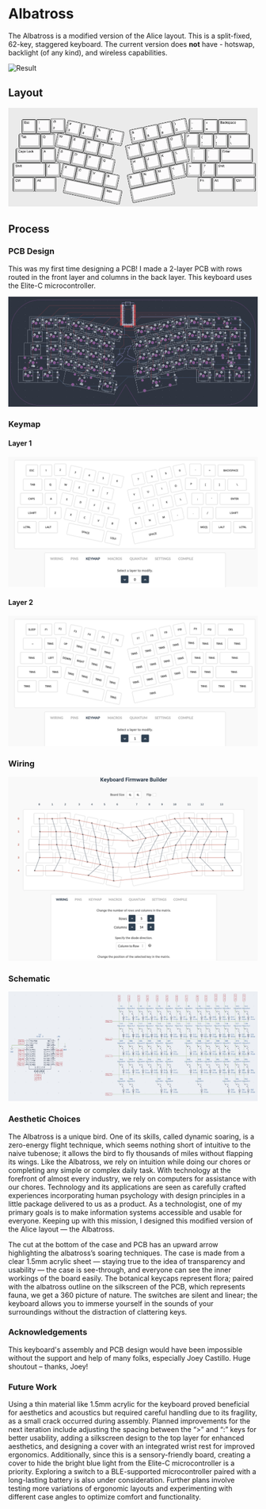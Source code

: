 # Albatross

The Albatross is a modified version of the Alice layout. This is a split-fixed, 62-key, staggered keyboard. The current version does **not** have - hotswap, backlight (of any kind), and wireless capabilities.

![Result](images/result.png)

## Layout

![Keyboard Layout](images/layout.png)

## Process

### PCB Design

This was my first time designing a PCB! I made a 2-layer PCB with rows routed in the front layer and columns in the back layer. This keyboard uses the Elite-C microcontroller.

![PCB Design](images/pcb.png)

### Keymap

#### Layer 1

![Keymap 1](images/keymap-1.png)

#### Layer 2

![Keymap 2](images/keymap-2.png)

### Wiring

![Wiring](images/wiring.png)

### Schematic

![Schematic](images/schematic.png)

### Aesthetic Choices

The Albatross is a unique bird. One of its skills, called dynamic soaring, is a zero-energy flight technique, which seems nothing short of intuitive to the naive tubenose; it allows the bird to fly thousands of miles without flapping its wings. Like the Albatross, we rely on intuition while doing our chores or completing any simple or complex daily task. With technology at the forefront of almost every industry, we rely on computers for assistance with our chores. Technology and its applications are seen as carefully crafted experiences incorporating human psychology with design principles in a little package delivered to us as a product. As a technologist, one of my primary goals is to make information systems accessible and usable for everyone. Keeping up with this mission, I designed this modified version of the Alice layout — the Albatross.

The cut at the bottom of the case and PCB has an upward arrow highlighting the albatross’s soaring techniques. The case is made from a clear 1.5mm acrylic sheet — staying true to the idea of transparency and usability — the case is see-through, and everyone can see the inner workings of the board easily. The botanical keycaps represent flora; paired with the albatross outline on the silkscreen of the PCB, which represents fauna, we get a 360 picture of nature. The switches are silent and linear; the keyboard allows you to immerse yourself in the sounds of your surroundings without the distraction of clattering keys.

### Acknowledgements

This keyboard's assembly and PCB design would have been impossible without the support and help of many folks, especially Joey Castillo. Huge shoutout – thanks, Joey!

### Future Work

Using a thin material like 1.5mm acrylic for the keyboard proved beneficial for aesthetics and acoustics but required careful handling due to its fragility, as a small crack occurred during assembly. Planned improvements for the next iteration include adjusting the spacing between the “>” and “:” keys for better usability, adding a silkscreen design to the top layer for enhanced aesthetics, and designing a cover with an integrated wrist rest for improved ergonomics. Additionally, since this is a sensory-friendly board, creating a cover to hide the bright blue light from the Elite-C microcontroller is a priority. Exploring a switch to a BLE-supported microcontroller paired with a long-lasting battery is also under consideration. Further plans involve testing more variations of ergonomic layouts and experimenting with different case angles to optimize comfort and functionality.
